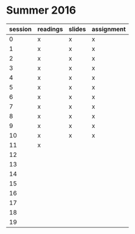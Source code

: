 # Summer 2016

| session | readings | slides | assignment |
| ------- | -------- | ------ | ---------- |
| 0       | x        | x      | x          |
| 1       | x        | x      | x          |
| 2       | x        | x      | x          |
| 3       | x        | x      | x          |
| 4       | x        | x      | x          |
| 5       | x        | x      | x          |
| 6       | x        | x      | x          |
| 7       | x        | x      | x          |
| 8       | x        | x      | x          |
| 9       | x        | x      | x          |
| 10      | x        | x      | x          |
| 11      | x        |        |            |
| 12      |          |        |            |
| 13      |          |        |            |
| 14      |          |        |            |
| 15      |          |        |            |
| 16      |          |        |            |
| 17      |          |        |            |
| 18      |          |        |            |
| 19      |          |        |            |
